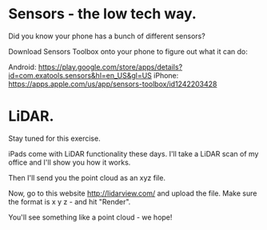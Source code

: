 # Sensors - the low tech way.

Did you know your phone has a bunch of different sensors?

Download Sensors Toolbox onto your phone to figure out what it can do:

Android: https://play.google.com/store/apps/details?id=com.exatools.sensors&hl=en_US&gl=US
iPhone: https://apps.apple.com/us/app/sensors-toolbox/id1242203428

# LiDAR.

Stay tuned for this exercise.

iPads come with LiDAR functionality these days. I'll take a LiDAR scan of my office and I'll show you how it works.

Then I'll send you the point cloud as an xyz file.

Now, go to this website http://lidarview.com/ and upload the file. Make sure the format is x y z - and hit "Render".

You'll see something like a point cloud - we hope!
